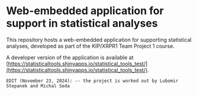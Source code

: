 # Web-embedded application for support in statistical analyses

This repository hosts a web-embedded application for supporting statistical analyses, developed as part of the KIP/XRPR1 Team Project 1 course.

A developer version of the application is available at [https://statisticaltools.shinyapps.io/statistical_tools_test/](https://statisticaltools.shinyapps.io/statistical_tools_test/).

`EDIT (November 23, 2024): -- the project is worked out by Lubomir Stepanek and Michal Seda`
